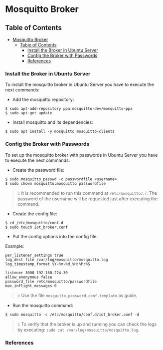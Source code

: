 # Mosquitto Broker

## Table of Contents
- [Mosquitto Broker](#mosquitto-broker)
  - [Table of Contents](#table-of-contents)
    - [Install the Broker in Ubuntu Server](#install-the-broker-in-ubuntu-server)
    - [Config the Broker with Passwords](#config-the-broker-with-passwords)
    - [References](#references)

### Install the Broker in Ubuntu Server
To install the mosquitto broker in Ubuntu Server you have to execute the next commands:

* Add the mosquitto repository:
```
$ sudo apt-add-repository ppa:mosquitto-dev/mosquitto-ppa
$ sudo apt-get update
```

* Install mosquitto and its dependencies:
```
$ sudo apt install -y mosquitto mosquitto-clients
```

### Config the Broker with Passwords
To set up the mosquitto broker with passwords in Ubuntu Server you have to execute the next commands:

* Create the password file:
```
$ sudo mosquitto_passwd -c passwordfile <username>
$ sudo chown mosquitto:mosquitto passwordfile
```
> ℹ️: It is recommended to run this command at ``/etc/mosquitto/``.
> ℹ️: The password of the username will be requested just after executing the command.

* Create the config file:
```
$ cd /etc/mosquitto/conf.d
$ sudo touch iot_broker.conf
```

* Put the config options into the config file:

Example:
```
per_listener_settings true
log_dest file /var/log/mosquitto/mosquitto.log
log_timestamp_format %Y-%m-%d_%H:%M:%S

listener 3000 192.168.224.30
allow_anonymous false
password_file /etc/mosquitto/passwordfile
max_inflight_messages 0
```
> ℹ️: Use the file ``mosquitto_password.conf.template`` as guide.

* Run the mosquitto command:
```
$ sudo mosquitto -c /etc/mosquitto/conf.d/iot_broker.conf -d
```
> ℹ️: To verify that the broker is up and running you can check the logs by executing: ``sudo cat /var/log/mosquitto/mosquitto.log``.

### References